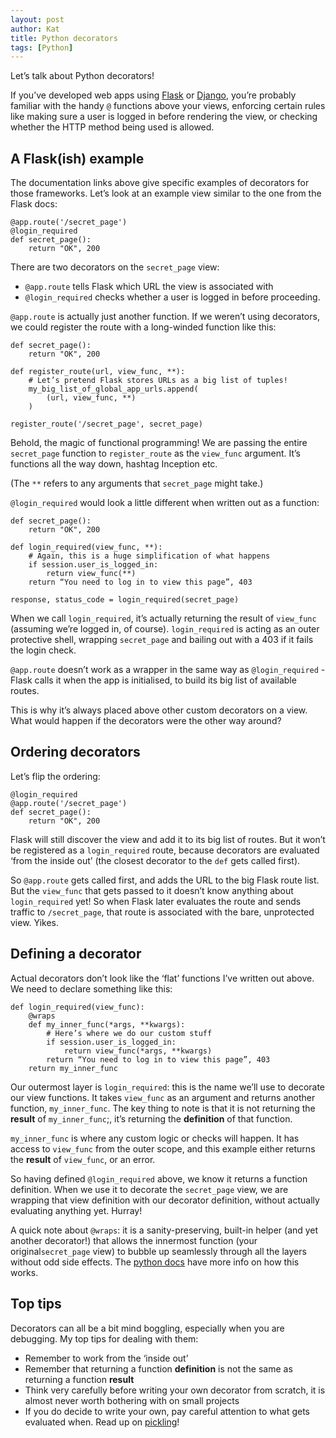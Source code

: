 ```yaml
---
layout: post
author: Kat
title: Python decorators
tags: [Python]
---
```

Let’s talk about Python decorators!

If you’ve developed web apps using [Flask](https://flask.palletsprojects.com/en/1.1.x/patterns/viewdecorators/) or [Django](https://docs.djangoproject.com/en/2.2/topics/http/decorators/), you’re probably familiar with the handy `@` functions above your views, enforcing certain rules like making sure a user is logged in before rendering the view, or checking whether the HTTP method being used is allowed.

## A Flask(ish) example

The documentation links above give specific examples of decorators for those frameworks. Let’s look at an example view similar to the one from the Flask docs:

```
@app.route('/secret_page')
@login_required
def secret_page():
    return "OK", 200
```

There are two decorators on the `secret_page` view: 
- `@app.route` tells Flask which URL the view is associated with
- `@login_required` checks whether a user is logged in before proceeding.

`@app.route` is actually just another function. If we weren’t using decorators, we could register the route with a long-winded function like this:

```
def secret_page():
    return "OK", 200 

def register_route(url, view_func, **):
    # Let’s pretend Flask stores URLs as a big list of tuples!
    my_big_list_of_global_app_urls.append(
        (url, view_func, **)
    )

register_route('/secret_page', secret_page)
```

Behold, the magic of functional programming! We are passing the entire `secret_page` function to `register_route` as the `view_func` argument. It’s functions all the way down, hashtag Inception etc. 

(The  `**` refers to any arguments that `secret_page` might take.)

`@login_required` would look a little different when written out as a function:

```
def secret_page():
    return "OK", 200 

def login_required(view_func, **):
    # Again, this is a huge simplification of what happens
    if session.user_is_logged_in:
        return view_func(**)
    return “You need to log in to view this page”, 403

response, status_code = login_required(secret_page)
```

When we call `login_required`, it’s actually returning the result of `view_func` (assuming we’re logged in, of course). `login_required` is acting as an outer protective shell, wrapping `secret_page` and bailing out with a 403 if it fails the login check. 

`@app.route` doesn’t work as a wrapper in the same way as `@login_required` - Flask calls it when the app is initialised, to build its big list of available routes. 

This is why it’s always placed above other custom decorators on a view. What would happen if the decorators were the other way around?

## Ordering decorators

Let’s flip the ordering:

```
@login_required
@app.route('/secret_page')
def secret_page():
    return "OK", 200
``` 

Flask will still discover the view and add it to its big list of routes. But it won’t be registered as a `login_required` route, because decorators are evaluated ‘from the inside out’ (the closest decorator to the `def` gets called first).  

So `@app.route` gets called first, and adds the URL to the big Flask route list. But the `view_func` that gets passed to it doesn’t know anything about `login_required` yet! So when Flask later evaluates the route and sends traffic to `/secret_page`, that route is associated with the bare, unprotected view. Yikes.

## Defining a decorator

Actual decorators don’t look like the ‘flat’ functions I’ve written out above. We need to declare something like this:

```
def login_required(view_func):
    @wraps
    def my_inner_func(*args, **kwargs):
        # Here’s where we do our custom stuff
        if session.user_is_logged_in:
            return view_func(*args, **kwargs)
        return “You need to log in to view this page”, 403
    return my_inner_func
```

Our outermost layer is `login_required`: this is the name we’ll use to decorate our view functions. It takes  `view_func` as an argument and returns another function, `my_inner_func`. The key thing to note is that it is not returning the **result** of `my_inner_func`;, it’s returning the **definition** of that function.

`my_inner_func` is where any custom logic or checks will happen. It has access to `view_func` from the outer scope, and this example either returns the **result** of `view_func`, or an error.

So having defined `@login_required` above, we know it returns a function definition. When we use it to decorate the `secret_page` view, we are wrapping that view definition with our decorator definition, without actually evaluating anything yet. Hurray!

A quick note about `@wraps`: it is a sanity-preserving, built-in helper (and yet another decorator!) that allows the innermost function (your original`secret_page` view) to bubble up seamlessly through all the layers without odd side effects. The [python docs](https://docs.python.org/3/library/functools.html#functools.wraps) have more info on how this works.

## Top tips

Decorators can all be a bit mind boggling, especially when you are debugging. My top tips for dealing with them:

- Remember to work from the ‘inside out’
- Remember that returning a function **definition** is not the same as returning a function **result**
- Think very carefully before writing your own decorator from scratch, it is almost never worth bothering with on small projects
- If you do decide to write your own, pay careful attention to what gets evaluated when. Read up on [pickling](https://www.pythoncentral.io/how-to-pickle-unpickle-tutorial/)!
